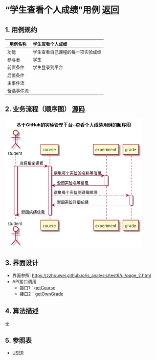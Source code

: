 <!-- markdownlint-disable MD033-->
<!-- 禁止MD033类型的警告 https://www.npmjs.com/package/markdownlint -->

# “学生查看个人成绩”用例 [返回](./README.md)
## 1. 用例规约

|用例名称|学生查看个人成绩|
|-------|:-------------|
|功能|学生查看自己课程的每一项实验成绩|
|参与者|学生|
|前置条件|学生登录到平台|
|后置条件||
|主事件流||
|备选事件流||

## 2. 业务流程（顺序图） [源码](./src/chakanquanbanchengji.puml)
![查看个人成绩](./chakangerenchengji.png)

## 3. 界面设计
- 界面参照: https://zzhouwei.github.io/is_analysis/test6/ui/page_2.html
- API接口调用
    - 接口1：[getCourse](./getCourse.md) 
    - 接口2：[getOwnGrade](./getOwnGrade.md)

## 4. 算法描述
无
## 5. 参照表

- [USER](./数据库设计.md/#USER)



